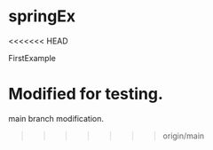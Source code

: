 # springEx
<<<<<<< HEAD

FirstExample

Modified for testing.
=======
main branch modification.

>>>>>>> origin/main
